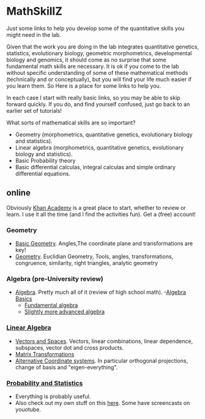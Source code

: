 # MathSkillZ
Just some links to help you develop some of the quantitative skills you might need in the lab.

Given that the work you are doing in the lab integrates quantitative genetics, statistics, evolutionary biology, geometric morphometrics, developmental biology and genomics, it should come as no surprise that some fundamental math skills are necessary. It is ok if you come to the lab without specific understanding of some of these mathematical methods (technically and or conceptually), but you will find your life much easier if you learn them. So Here is a place for some links to help you.

In each case I start with really basic links, so you may be able to skip forward quickly. If you do, and find yourself confused, just go back to an earlier set of tutorials!

What sorts of mathematical skills are so important?
- Geometry (morphometrics, quantitative genetics, evolutionary biology and statistics).
- Linear algebra (morphometrics, quantitative genetics, evolutionary biology and statistics).
- Basic Probability theory
- Basic differential calculas, integral calculas and simple ordinary differential equations.


## online
Obviously [Khan Academy](https://www.khanacademy.org/) is a great place to start, whether to review or learn. I use it all the time (and I find the activities fun). Get a (free) account!

### Geometry
- [Basic Geometry](https://www.khanacademy.org/math/basic-geo). Angles,The coordinate plane and transformations are key!
- [Geometry](https://www.khanacademy.org/math/geometry).  Euclidian Geometry, Tools, angles, transformations, congruence, similarity, right triangles, analytic geometry
 
### Algebra (pre-University review)
- [Algebra](https://www.khanacademy.org/math/algebra). Pretty much all of it (review of high school math).
    -[Algebra Basics](https://www.khanacademy.org/math/algebra-basics)
    - [Fundamental algebra](https://www.khanacademy.org/math/algebra)
    - [Slightly more advanced algebra](https://www.khanacademy.org/math/algebra2)

### [Linear Algebra](https://www.khanacademy.org/math/linear-algebra)
- [Vectors and Spaces](https://www.khanacademy.org/math/linear-algebra/vectors_and_spaces). Vectors, linear combinations, linear dependence, subspaces, vector dot and cross products.
- [Matrix Transformations](https://www.khanacademy.org/math/linear-algebra/matrix_transformations)
- [Alternative Coordinate systems](https://www.khanacademy.org/math/linear-algebra/alternate_bases). In particular orthogonal projections, change of basis and "eigen-everything".

### [Probability and Statistics](https://www.khanacademy.org/math/linear-algebra/alternate_bases)
- Everything is probably useful.
- Also check out my own stuff on this [here](https://github.com/DworkinLab/CSE845_R_tutorials). Some have screencasts on youotube.






